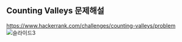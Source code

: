 Counting Valleys 문제해설
----------------------
https://www.hackerrank.com/challenges/counting-valleys/problem
![슬라이드3](https://user-images.githubusercontent.com/56715366/67847304-f8620780-fb45-11e9-9258-0cda3a6905ee.JPG)
